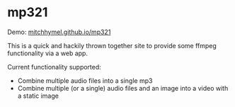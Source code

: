 # mp321

Demo:  [mitchhymel.github.io/mp321](https://mitchhymel.github.io/mp321/) 

This is a quick and hackily thrown together site to provide some ffmpeg functionality via a web app.

Current functionality supported:
- Combine multiple audio files into a single mp3
- Combine multiple (or a single) audio files and an image into a video with a static image 

